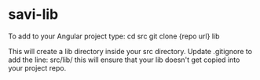 # savi-lib

To add to your Angular project type:
cd src
git clone {repo url} lib


This will create a lib directory inside your src directory. 
Update .gitignore to add the line:   src/lib/  this will ensure that your lib doesn't get copied into your project repo.

